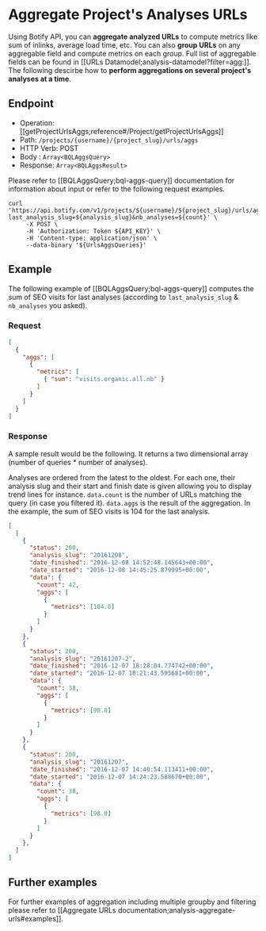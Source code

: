 # Aggregate Project's Analyses URLs

Using Botify API, you can **aggregate analyzed URLs** to compute metrics like sum of inlinks, average load time, etc. You can also **group URLs** on any aggregable field and compute metrics on each group. Full list of aggregable fields can be found in [[URLs Datamodel;analysis-datamodel?filter=agg:]].
The following descirbe how to **perform aggregations on several project's analyses at a time**.

## Endpoint

- Operation: [[getProjectUrlsAggs;reference#/Project/getProjectUrlsAggs]]
- Path: `/projects/{username}/{project_slug}/urls/aggs`
- HTTP Verb: POST
- Body : `Array<BQLAggsQuery>`
- Response: `Array<BQLAggsResult>`

Please refer to [[BQLAggsQuery;bql-aggs-query]] documentation for information about input or refer to the following request examples.

```SH
curl 'https://api.botify.com/v1/projects/${username}/${project_slug}/urls/aggs?last_analysis_slug=${analysis_slug}&nb_analyses=${count}' \
     -X POST \
     -H 'Authorization: Token ${API_KEY}' \
     -H 'Content-type: application/json' \
     --data-binary '${UrlsAggsQueries}'
```

## Example

The following example of [[BQLAggsQuery;bql-aggs-query]] computes the sum of SEO visits for last analyses (according to `last_analysis_slug` & `nb_analyses` you asked).

### Request
```JSON
[
  {
    "aggs": [
      {
        "metrics": [
          { "sum": "visits.organic.all.nb" }
        ]
      }
    ]
  }
]
```

### Response
A sample result would be the following. It returns a two dimensional array (number of queries * number of analyses).

Analyses are ordered from the latest to the oldest. For each one, their analysis slug and their start and finish date is given allowing you to display trend lines for instance.
`data.count` is the number of URLs matching the query (in case you filtered it).
`data.aggs` is the result of the aggregation. In the example, the sum of SEO visits is 104 for the last analysis.

```JSON
[
  [
    {
      "status": 200,
      "analysis_slug": "20161208",
      "date_finished": "2016-12-08 14:52:48.145643+00:00",
      "date_started": "2016-12-08 14:45:25.879995+00:00",
      "data": {
        "count": 42,
        "aggs": [
          {
            "metrics": [104.0]
          }
        ]
      }
    },
    {
      "status": 200,
      "analysis_slug": "20161207-2",
      "date_finished": "2016-12-07 18:28:04.774742+00:00",
      "date_started": "2016-12-07 18:21:43.595681+00:00",
      "data": {
        "count": 38,
        "aggs": [
          {
            "metrics": [98.0]
          }
        ]
      }
    },
    {
      "status": 200,
      "analysis_slug": "20161207",
      "date_finished": "2016-12-07 14:40:54.113411+00:00",
      "date_started": "2016-12-07 14:24:23.588670+00:00",
      "data": {
        "count": 38,
        "aggs": [
          {
            "metrics": [98.0]
          }
        ]
      }
    },
  ]
]
```

## Further examples

For further examples of aggregation including multiple groupby and filtering please refer to [[Aggregate URLs documentation;analysis-aggregate-urls#examples]].
